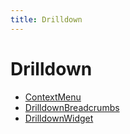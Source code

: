 ```yaml
---
title: Drilldown
---
```


# Drilldown

- [ContextMenu](class.ContextMenu.md)
- [DrilldownBreadcrumbs](class.DrilldownBreadcrumbs.md)
- [DrilldownWidget](class.DrilldownWidget.md)
